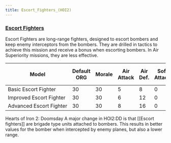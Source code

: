 ```yaml
---
title: Escort_Fighters_(HOI2)
---
```

 ### [Escort Fighters](/wiki/Escort_Fighters "Escort Fighters")

Escort Fighters are long-range fighters, designed to escort bombers and keep enemy interceptors from the bombers. They are drilled in tactics to achieve this mission and receive a bonus when escorting bombers. In Air Superiority missions, they are less effective.

| Model | Default ORG | Morale | Air Attack | Air Def. | Soft Attack | Hard Attack | Naval Attack | Strat Attack | Surface Def | Air Detect | Surface Detect |  | Cost | Build-time | Man-power | Max Speed | Supply Cons. | Fuel Cons. | Range | Trans Cap. | Upgrade Time Factor | Upgrade Cost Factor |
| --- | --- | --- | --- | --- | --- | --- | --- | --- | --- | --- | --- | --- | --- | --- | --- | --- | --- | --- | --- | --- | --- | --- |
| Basic Escort Fighter | 30 | 30 | 5 | 8 | 0 | 0 | 0 | 0 | 8 | 2 | 3 |  | 15 | 150 | 1 | 500 | 1 | 2 | 800 |  | 0.5 | 1.0 |
| Improved Escort Fighter | 30 | 30 | 6 | 12 | 0 | 0 | 0 | 0 | 12 | 3 | 3 |  | 18 | 150 | 1 | 600 | 1.2 | 2 | 1000 |  | 0.5 | 1.0 |
| Advanced Escort Fighter | 30 | 30 | 8 | 16 | 0 | 0 | 0 | 0 | 18 | 5 | 5 |  | 21 | 150 | 1 | 650 | 1.4 | 2 | 1300 |  | 0.5 | 1.0 |

Hearts of Iron 2: Doomsday A major change in HOI2:DD is that \[\[Escort fighters\]\] are brigade type units attached to bombers. This results in better values for the bomber when intercepted by enemy planes, but also a lower range.